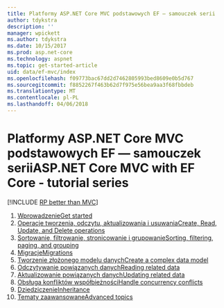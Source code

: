 ```yaml
---
title: Platformy ASP.NET Core MVC podstawowych EF — samouczek serii
author: tdykstra
description: ''
manager: wpickett
ms.author: tdykstra
ms.date: 10/15/2017
ms.prod: asp.net-core
ms.technology: aspnet
ms.topic: get-started-article
uid: data/ef-mvc/index
ms.openlocfilehash: f09773bac67dd2d7462805993bed8609e0b5d767
ms.sourcegitcommit: f8852267f463b62d7f975e56bea9aa3f68fbbdeb
ms.translationtype: MT
ms.contentlocale: pl-PL
ms.lasthandoff: 04/06/2018
---
```

# <a name="aspnet-core-mvc-with-ef-core---tutorial-series"></a><span data-ttu-id="7c39c-102">Platformy ASP.NET Core MVC podstawowych EF — samouczek serii</span><span class="sxs-lookup"><span data-stu-id="7c39c-102">ASP.NET Core MVC with EF Core - tutorial series</span></span>

[!INCLUDE [RP better than MVC](../../includes/RP-EF/rp-over-mvc.md)]

1. [<span data-ttu-id="7c39c-103">Wprowadzenie</span><span class="sxs-lookup"><span data-stu-id="7c39c-103">Get started</span></span>](xref:data/ef-mvc/intro)
1. [<span data-ttu-id="7c39c-104">Operacje tworzenia, odczytu, aktualizowania i usuwania</span><span class="sxs-lookup"><span data-stu-id="7c39c-104">Create, Read, Update, and Delete operations</span></span>](xref:data/ef-mvc/crud)
1. [<span data-ttu-id="7c39c-105">Sortowanie, filtrowanie, stronicowanie i grupowanie</span><span class="sxs-lookup"><span data-stu-id="7c39c-105">Sorting, filtering, paging, and grouping</span></span>](xref:data/ef-mvc/sort-filter-page)
1. [<span data-ttu-id="7c39c-106">Migracje</span><span class="sxs-lookup"><span data-stu-id="7c39c-106">Migrations</span></span>](xref:data/ef-mvc/migrations)
1. [<span data-ttu-id="7c39c-107">Tworzenie złożonego modelu danych</span><span class="sxs-lookup"><span data-stu-id="7c39c-107">Create a complex data model</span></span>](xref:data/ef-mvc/complex-data-model)
1. [<span data-ttu-id="7c39c-108">Odczytywanie powiązanych danych</span><span class="sxs-lookup"><span data-stu-id="7c39c-108">Reading related data</span></span>](xref:data/ef-mvc/read-related-data)
1. [<span data-ttu-id="7c39c-109">Aktualizowanie powiązanych danych</span><span class="sxs-lookup"><span data-stu-id="7c39c-109">Updating related data</span></span>](xref:data/ef-mvc/update-related-data)
1. [<span data-ttu-id="7c39c-110">Obsługa konfliktów współbieżności</span><span class="sxs-lookup"><span data-stu-id="7c39c-110">Handle concurrency conflicts</span></span>](xref:data/ef-mvc/concurrency)
1. [<span data-ttu-id="7c39c-111">Dziedziczenie</span><span class="sxs-lookup"><span data-stu-id="7c39c-111">Inheritance</span></span>](xref:data/ef-mvc/inheritance)
1. [<span data-ttu-id="7c39c-112">Tematy zaawansowane</span><span class="sxs-lookup"><span data-stu-id="7c39c-112">Advanced topics</span></span>](xref:data/ef-mvc/advanced)
